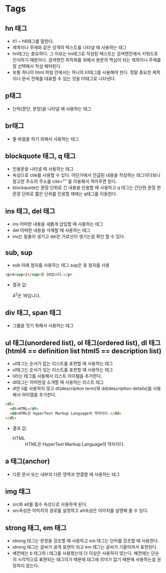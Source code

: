 # Tags

## hn 태그
- h1 ~ h6태그를 말한다. 
- 제목이나 주제와 같은 성격의 텍스트를 나타낼 때 사용하는 태그
- hn태그는 중요하다. 그 이유는 hn태그로 작성된 텍스트는 검색엔진에서 키워드로 인식하기 때문이다. 검색엔진 최적화를 위해서 본문의 핵심이 되는 제목이나 주제를 잘 선택해서 작성 해야된다.
- 보통 하나의 html 파일 안에서는 하나의 h1태그를 사용해야 한다. 정말 중요한 제목이나 문서 전체를 대표할 수 있는 것을 h1태그로 나타낸다.

## p태그
- 단락(문단, 문장)을 나타낼 때 사용하는 태그

## br태그
- 줄 바꿈을 하기 위해서 사용하는 태그

## blockquote 태그, q 태그
- 인용문을 나타낼 때 사용하는 태그
- 속성으로 cite를 사용할 수 있다. 어딘가에서 언급된 내용을 작성하는 태그이다보니 참고한 주소의 주소를 cite="" 를 이용해서 적어주면 된다.
- blockquote는 문장 단위로 긴 내용을 인용할 때 사용하고 q 태그는 간단한 문장 한 문장 단위로 짧은 단위를 인용할 때에는 q태그를 이용한다.

## ins 태그, del 태그
- ins 어떠한 내용을 새롭게 삽입할 때 사용하는 태그
- del 어떠한 내용을 삭제할 때 사용하는 태그
- ins는 밑줄이 생기고 del은 가로선이 생기는걸 확인 할 수 있다.

## sub, sup
- sub 아래 첨자를 사용하는 태그 sup은 윗 첨자를 사용
```html
<p>4<sup>2</sup>은 16입니다.</p>
```
- 결과 값: <p>4<sup>2</sup>은 16입니다.</p>

## div 태그, span 태그
- 그룹을 짓기 위해서 사용하는 태그

## ul 태그(unordered list), ol 태그(ordered list), dl 태그(html4 == definition list html5 == description list)
- ul태그는 순서가 없는 리스트를 표현할 때 사용하는 태그
- ol태그는 순서가 있는 리스트를 표현할 때 사용하는 태그
- li라는 태그를 사용해서 리스트 아이템을 추가한다.
- dl태그는 어떠한걸 소개할 때 사용하는 리스트 태그
- dl은 li를 사용하지 않고 dt(description term)와 dd(description details)를 사용해서 아이템을 추가한다.
```html
<dl>
  <dt>HTML</dt>
  <dd>HTML은 HyperText Markup Language의 약자이다.</dd>
</dl>
```
- 결과 값: <dl>
  <dt>HTML</dt>
  <dd>HTML은 HyperText Markup Language의 약자이다.</dd>
</dl>

## a 태그(anchor)
- 다른 문서 또는 내부의 다른 영역과 연결할 때 사용하는 태그

## img 태그
- src와 alt를 필수 속성으로 사용하게 된다.
- src속성은 이미지의 경로를 설정하고 alt속성은 이미지를 설명해 줄 수 있다.

## strong 태그, em 태그
- strong 태그는 문장을 강조할 때 사용하고 em 태그는 단어를 강조할 때 사용한다.
- strong 태그는 글씨가 굵게 표현이 되고 em 태그는 글씨가 기울어져서 표현된다.
- 예전에는 b 태그와 i 태그를 사용했는데 더 이상은 사용하지 않는다. 예전에는 단순히 시각적으로 표현되는 태그이기 때문에 태그에 의미가 없기 때문에 사용하는걸 권장하지 않는다.




















